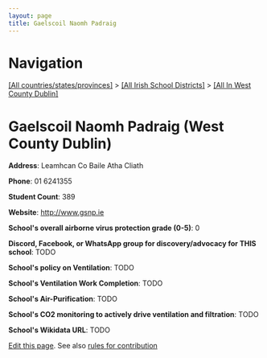 ```yaml
---
layout: page
title: Gaelscoil Naomh Padraig
---
```

# Navigation

[[All countries/states/provinces]](../../..) > [[All Irish School Districts]](../..) > [[All In West County Dublin]](..)

# Gaelscoil Naomh Padraig (West County Dublin)

**Address**: Leamhcan Co Baile Atha Cliath

**Phone**: 01 6241355

**Student Count**: 389

**Website**: <http://www.gsnp.ie>

**School's overall airborne virus protection grade (0-5)**: 0

**Discord, Facebook, or WhatsApp group for discovery/advocacy for THIS school**: TODO

**School's policy on Ventilation**: TODO

**School's Ventilation Work Completion**: TODO

**School's Air-Purification**: TODO

**School's CO2 monitoring to actively drive ventilation and filtration**: TODO

**School's Wikidata URL**: TODO


[Edit this page](https://github.com/ventilate-schools/Ireland/edit/main/./Dublin_West_County_Dublin/Gaelscoil_Naomh_Padraig.md). See also [rules for contribution](../../../contribution-rules/)